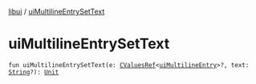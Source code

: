 [libui](index.md) / [uiMultilineEntrySetText](./ui-multiline-entry-set-text.md)

# uiMultilineEntrySetText

`fun uiMultilineEntrySetText(e: `[`CValuesRef`](../kotlinx.cinterop/-c-values-ref/index.md)`<`[`uiMultilineEntry`](ui-multiline-entry.md)`>?, text: `[`String`](https://kotlinlang.org/api/latest/jvm/stdlib/kotlin/-string/index.html)`?): `[`Unit`](https://kotlinlang.org/api/latest/jvm/stdlib/kotlin/-unit/index.html)